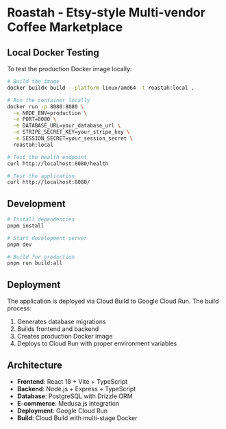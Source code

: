 # Roastah - Etsy-style Multi-vendor Coffee Marketplace

## Local Docker Testing

To test the production Docker image locally:

```bash
# Build the image
docker buildx build --platform linux/amd64 -t roastah:local .

# Run the container locally
docker run -p 8080:8080 \
  -e NODE_ENV=production \
  -e PORT=8080 \
  -e DATABASE_URL=your_database_url \
  -e STRIPE_SECRET_KEY=your_stripe_key \
  -e SESSION_SECRET=your_session_secret \
  roastah:local

# Test the health endpoint
curl http://localhost:8080/health

# Test the application
curl http://localhost:8080/
```

## Development

```bash
# Install dependencies
pnpm install

# Start development server
pnpm dev

# Build for production
pnpm run build:all
```

## Deployment

The application is deployed via Cloud Build to Google Cloud Run. The build process:

1. Generates database migrations
2. Builds frontend and backend
3. Creates production Docker image
4. Deploys to Cloud Run with proper environment variables

## Architecture

- **Frontend**: React 18 + Vite + TypeScript
- **Backend**: Node.js + Express + TypeScript
- **Database**: PostgreSQL with Drizzle ORM
- **E-commerce**: Medusa.js integration
- **Deployment**: Google Cloud Run
- **Build**: Cloud Build with multi-stage Docker 